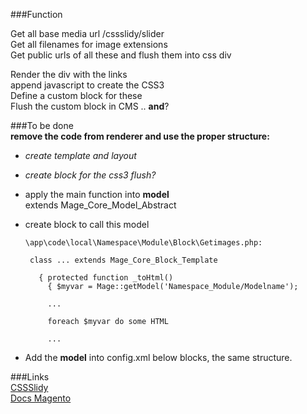 ###Function  
  
Get all base media url /cssslidy/slider  
Get all filenames for image extensions  
Get public urls of all these and flush them into css div  
  
Render the div with the links  
append javascript to create the CSS3  
Define a custom block for these  
Flush the custom block in CMS .. **and**?  
  
###To be done  
**remove the code from renderer and use the proper structure:**  
+ *create template and layout* 
+ *create block for the css3 flush?*  
+ apply the main function into **model**  
    extends Mage_Core_Model_Abstract  
+ create block to call this model  
   ```
   \app\code\local\Namespace\Module\Block\Getimages.php:  
   
    class ... extends Mage_Core_Block_Template  
    
      { protected function _toHtml() 
        { $myvar = Mage::getModel('Namespace_Module/Modelname');  
        
        ...  
        
        foreach $myvar do some HTML 
        
        ...
   ```
  
+ Add the **model** into config.xml below blocks, the same structure.  
    
###Links   
[CSSSlidy](http://dudleystorey.github.io/CSSslidy/)  
[Docs Magento](http://docs.magentocommerce.com/)  
